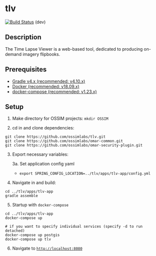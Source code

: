 # tlv

[![Build Status](http://jenkins.ossim.io/buildStatus/icon?job=tlv-dev)]() (dev)  

## Description

The Time Lapse Viewer is a web-based tool, dedicated to producing on-demand imagery flipbooks.


## Prerequisites
- [Gradle v4.x (recommended: v4.10.x)](https://docs.gradle.org/4.10/release-notes.html)
- [Docker (recommended: v18.09.x)](https://github.com/docker/docker-ce/releases/tag/v18.09.0)
- [docker-compose (recommended: v1.23.x)](https://github.com/docker/compose/releases/tag/1.23.2)


## Setup

1. Make directory for OSSIM projects:
`mkdir OSSIM`

2. cd in and clone dependencies:
```
git clone https://github.com/ossimlabs/tlv.git
git clone https://github.com/ossimlabs/omar-common.git
git clone https://github.com/ossimlabs/omar-security-plugin.git
```

3. Export necessary variables:

	3a. Set application config yaml
	- `export SPRING_CONFIG_LOCATION=../tlv/apps/tlv-app/config.yml`


4. Navigate in and build:
```
cd ../tlv/apps/tlv-app
gradle assemble
```

5. Startup with `docker-compose`
```
cd ../tlv/apps/tlv-app
docker-compose up

# if you want to specify individual services (specify -d to run detached)
docker-compose up postgis
docker-compose up tlv
```

6. Navigate to [`http://localhost:8080`](http://localhost:8080)
